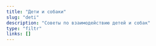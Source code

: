 ```yaml
---
title: "Дети и собаки"
slug: "deti"
description: "Советы по взаимодействию детей и собак"
type: "filtr"
links: []
---
```

